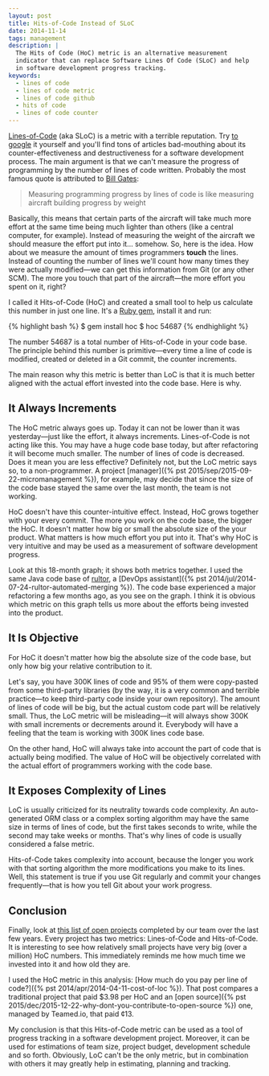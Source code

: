 ```yaml
---
layout: post
title: Hits-of-Code Instead of SLoC
date: 2014-11-14
tags: management
description: |
  The Hits of Code (HoC) metric is an alternative measurement
  indicator that can replace Software Lines Of Code (SLoC) and help
  in software development progress tracking.
keywords:
  - lines of code
  - lines of code metric
  - lines of code github
  - hits of code
  - lines of code counter
---
```


[Lines-of-Code](https://en.wikipedia.org/wiki/Source_lines_of_code)
(aka SLoC) is a metric with a terrible reputation.
Try [to google](https://www.google.com/search?q=line+of+code+metric)
it yourself and you'll find tons of articles bad-mouthing about its
counter-effectiveness and destructiveness for a software development process.
The main argument is that we can't measure the progress of programming
by the number of lines of code written. Probably the most famous quote is
attributed to [Bill Gates](https://en.wikipedia.org/wiki/Bill_Gates):

> Measuring programming progress by lines of code is like measuring aircraft building progress by weight

Basically, this means that certain parts of the aircraft will take
much more effort at the same time being much lighter than others
(like a central computer, for example). Instead
of measuring the weight of the aircraft we should measure the effort put into it... somehow.
So, here is the idea. How about we measure the amount of times programmers
**touch** the lines. Instead of counting the number of lines we'll count
how many times they were actually modified&mdash;we can get this information
from Git (or any other SCM). The more you touch that part
of the aircraft&mdash;the more effort you spent on it, right?

<!--more-->

I called it Hits-of-Code (HoC) and created a small tool to help us
calculate this number in just one line. It's a
[Ruby gem](https://rubygems.org/gems/hoc), install it and run:

{% highlight bash %}
$ gem install hoc
$ hoc
54687
{% endhighlight %}

The number 54687 is a total number of Hits-of-Code in your code base. The
principle behind this number is primitive&mdash;every time a line of code
is modified, created or deleted in a Git commit, the counter increments.

The main reason why this metric is better than LoC is that
it is much better aligned with the actual effort invested into the code
base. Here is why.

## It Always Increments

The HoC metric always goes up. Today it can not be lower than it
was yesterday&mdash;just like the effort, it always increments.
Lines-of-Code is not acting like this. You may have a huge code
base today, but after refactoring it will become much smaller. The number
of lines of code is decreased. Does it mean you are less effective?
Definitely not, but the LoC metric says so, to a non-programmer.
A project
[manager]({% pst 2015/sep/2015-09-22-micromanagement %}),
for example, may decide that since the size
of the code base stayed the same over the last month, the team is not working.

HoC doesn't have this counter-intuitive effect. Instead, HoC grows together with your
every commit. The more you work on the code base, the bigger the HoC. It doesn't
matter how big or small the absolute size of the your product. What matters is
how much effort you put into it. That's why HoC is very intuitive and may be
used as a measurement of software development progress.

<figure>
<object data="/gnuplot/2014/11/hoc-vs-loc.svg" type="image/svg+xml"
  style="width:600px;max-width:100%;"></object>
</figure>

Look at this 18-month graph; it shows both metrics together. I used the
same Java code base of [rultor](https://github.com/yegor256/rultor),
a [DevOps assistant]({% pst 2014/jul/2014-07-24-rultor-automated-merging %}).
The code base experienced a major refactoring a few months ago, as you
see on the graph. I think it is obvious which metric on this graph tells us more about
the efforts being invested into the product.

## It Is Objective

For HoC it doesn't matter how big the absolute size of the code base,
but only how big your relative contribution to it.

Let's say, you have 300K lines of code and 95% of them were copy-pasted from some
third-party libraries (by the way, it is a very common and terrible practice&mdash;to keep third-party code inside your own repository). The amount of lines
of code will be big, but the actual custom code part will be relatively small. Thus,
the LoC metric will be misleading&mdash;it will always show 300K with
small increments or decrements around it. Everybody will have a feeling that the
team is working with 300K lines code base.

On the other hand, HoC will always take into account the part of code that
is actually being modified. The value of HoC will be objectively
correlated with the actual effort of programmers working with the code base.

## It Exposes Complexity of Lines

LoC is usually criticized for its neutrality towards code complexity.
An auto-generated ORM class or a complex sorting algorithm may have the same
size in terms of lines of code, but the first takes seconds to write, while
the second may take weeks or months. That's why lines of code is usually
considered a false metric.

Hits-of-Code takes complexity into account, because the longer you work
with that sorting algorithm the more modifications you make to its
lines. Well, this statement is true if you use Git regularly and commit
your changes frequently&mdash;that is how you tell Git about your work progress.

## Conclusion

Finally, look at [this list of open projects](http://at.teamed.io/portfolio.html)
completed by our team over the
last few years. Every project has two metrics: Lines-of-Code and Hits-of-Code.
It is interesting to see how relatively small projects have very big
(over a million) HoC numbers. This immediately reminds me how much
time we invested into it and how old they are.

I used the HoC metric in this analysis: [How much do you pay per line of code?]({% pst 2014/apr/2014-04-11-cost-of-loc %}).
That post compares a traditional project that paid $3.98 per HoC and
an [open source]({% pst 2015/dec/2015-12-22-why-dont-you-contribute-to-open-source %})
one, managed by Teamed.io, that paid &cent;13.

My conclusion is that this Hits-of-Code metric can be used as a tool of
progress tracking in a software development project. Moreover, it
can be used for estimations of team size, project budget, development
schedule and so forth. Obviously, LoC can't be the only metric, but in
combination with others it may greatly help in estimating, planning
and tracking.
